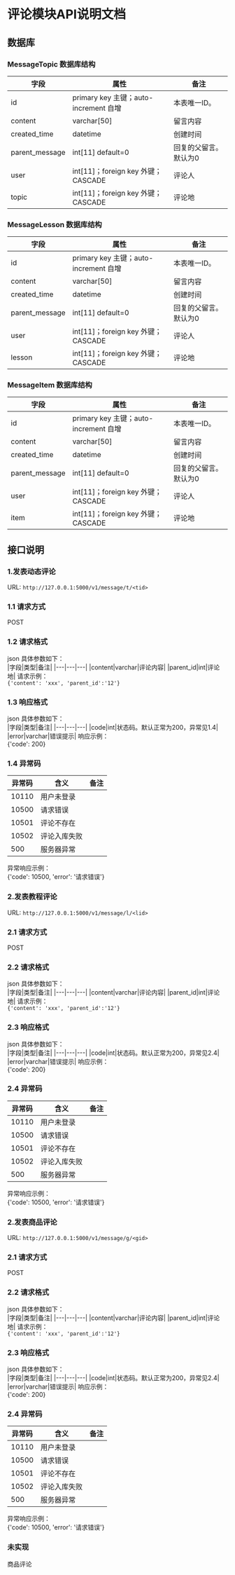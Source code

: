 # 评论模块API说明文档

## 数据库  
### MessageTopic 数据库结构 
|字段|属性|备注|
|---|---|---|
|id|primary key 主键；auto-increment 自增|本表唯一ID。|
|content|varchar[50]|留言内容|
|created_time|datetime|创建时间|
|parent_message|int[11] default=0|回复的父留言。默认为0|
|user|int[11]；foreign key 外键； CASCADE|评论人|
|topic|int[11]；foreign key 外键； CASCADE|评论地|

### MessageLesson 数据库结构 
|字段|属性|备注|
|---|---|---|
|id|primary key 主键；auto-increment 自增|本表唯一ID。|
|content|varchar[50]|留言内容|
|created_time|datetime|创建时间|
|parent_message|int[11] default=0|回复的父留言。默认为0|
|user|int[11]；foreign key 外键； CASCADE|评论人|
|lesson|int[11]；foreign key 外键； CASCADE|评论地|

### MessageItem 数据库结构 
|字段|属性|备注|
|---|---|---|
|id|primary key 主键；auto-increment 自增|本表唯一ID。|
|content|varchar[50]|留言内容|
|created_time|datetime|创建时间|
|parent_message|int[11] default=0|回复的父留言。默认为0|
|user|int[11]；foreign key 外键； CASCADE|评论人|
|item|int[11]；foreign key 外键； CASCADE|评论地|

## 接口说明  
### 1.发表动态评论  
URL: `http://127.0.0.1:5000/v1/message/t/<tid>`  
### 1.1 请求方式  
POST
### 1.2 请求格式  
json 具体参数如下：  
|字段|类型|备注|
|---|---|---|
|content|varchar|评论内容|
|parent_id|int|评论地|
请求示例：  
`{'content': 'xxx', 'parent_id':'12'} `
### 1.3 响应格式  
json 具体参数如下：  
|字段|类型|备注|
|---|---|---|
|code|int|状态码。默认正常为200，异常见1.4|
|error|varchar|错误提示|
响应示例：  
{'code': 200}  
### 1.4 异常码  
|异常码|含义|备注|
|---|---|---|
|10110|用户未登录||
|10500|请求错误||
|10501|评论不存在||
|10502|评论入库失败||
|500|服务器异常||
异常响应示例：  
{'code': 10500, 'error': '请求错误'} 

### 2.发表教程评论  
URL: `http://127.0.0.1:5000/v1/message/l/<lid>`  
### 2.1 请求方式  
POST
### 2.2 请求格式  
json 具体参数如下：  
|字段|类型|备注|
|---|---|---|
|content|varchar|评论内容|
|parent_id|int|评论地|
请求示例：  
`{'content': 'xxx', 'parent_id':'12'} `
### 2.3 响应格式  
json 具体参数如下：  
|字段|类型|备注|
|---|---|---|
|code|int|状态码。默认正常为200，异常见2.4|
|error|varchar|错误提示|
响应示例：  
{'code': 200}  
### 2.4 异常码  
|异常码|含义|备注|
|---|---|---|
|10110|用户未登录||
|10500|请求错误||
|10501|评论不存在||
|10502|评论入库失败||
|500|服务器异常||
异常响应示例：  
{'code': 10500, 'error': '请求错误'}   

### 2.发表商品评论  
URL: `http://127.0.0.1:5000/v1/message/g/<gid>`  
### 2.1 请求方式  
POST
### 2.2 请求格式  
json 具体参数如下：  
|字段|类型|备注|
|---|---|---|
|content|varchar|评论内容|
|parent_id|int|评论地|
请求示例：  
`{'content': 'xxx', 'parent_id':'12'} `
### 2.3 响应格式  
json 具体参数如下：  
|字段|类型|备注|
|---|---|---|
|code|int|状态码。默认正常为200，异常见2.4|
|error|varchar|错误提示|
响应示例：  
{'code': 200}  
### 2.4 异常码  
|异常码|含义|备注|
|---|---|---|
|10110|用户未登录||
|10500|请求错误||
|10501|评论不存在||
|10502|评论入库失败||
|500|服务器异常||
异常响应示例：  
{'code': 10500, 'error': '请求错误'}   

### 未实现  
商品评论  